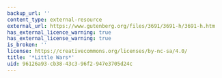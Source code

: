 ```yaml
---
backup_url: ''
content_type: external-resource
external_url: https://www.gutenberg.org/files/3691/3691-h/3691-h.htm
has_external_licence_warning: true
has_external_license_warning: true
is_broken: ''
license: https://creativecommons.org/licenses/by-nc-sa/4.0/
title: '*Little Wars*'
uid: 96126a93-cb38-43c3-96f2-947e3705d24c
---
```

